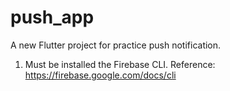 # push_app

A new Flutter project for practice push notification.

<!-- Requirements -->
01. Must be installed the Firebase CLI. Reference: https://firebase.google.com/docs/cli
